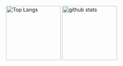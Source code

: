 <p align="left"> 
  <img alt="Top Langs" height="150px" src="https://github-readme-stats.vercel.app/api?username=nk0086&layout=compact&show_icons=true&theme=dracula"/>
  <img alt="github stats" height="150px" src="https://github-readme-stats.no0086.vercel.app/api/top-langs/?username=nk0086&theme=dracula&show_icons=true&layout=compact&show"/>
</p>
